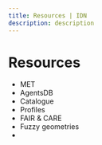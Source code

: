 ```yaml
---
title: Resources | IDN
description: description
---
```


# Resources
- MET
- AgentsDB
- Catalogue
- Profiles
- FAIR & CARE
- Fuzzy geometries
- 